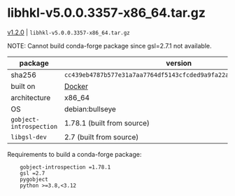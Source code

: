 # libhkl-v5.0.0.3357-x86_64.tar.gz

[v1.2.0](https://github.com/bluesky/libhkl/releases/tag/v1.2.0) | `libhkl-v5.0.0.3357-x86_64.tar.gz`

NOTE: Cannot build conda-forge package since gsl=2.7.1 not available.

package | version
--- | ---
sha256 | `cc439eb4787b577e31a7aa7764df5143cfcded9a9fa22ac7fef7974049f1d727`
built on | [Docker](https://github.com/bluesky/libhkl/tree/main/builder)
architecture | x86_64
OS | debian:bullseye
`gobject-introspection` | 1.78.1 (built from source)
`libgsl-dev` | 2.7 (built from source)

Requirements to build a conda-forge package:

```text
    gobject-introspection =1.78.1
    gsl =2.7
    pygobject
    python >=3.8,<3.12
```

